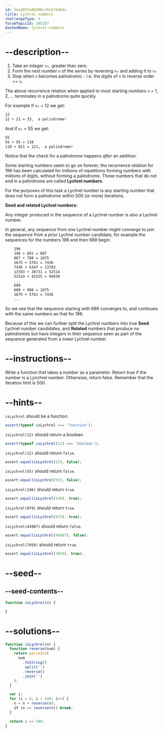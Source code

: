 ```yaml
---
id: 5ea2815a8640bcc6cb7dab3c
title: Lychrel numbers
challengeType: 5
forumTopicId: 385287
dashedName: lychrel-numbers
---
```


# --description--

<ol>
  <li>Take an integer <code>n₀</code>, greater than zero.</li>
  <li>Form the next number <code>n</code> of the series by reversing <code>n₀</code> and adding it to <code>n₀</code></li>
  <li>Stop when <code>n</code> becomes palindromic - i.e. the digits of <code>n</code> in reverse order == <code>n</code>.</li>
</ol>

The above recurrence relation when applied to most starting numbers `n` = 1, 2, ... terminates in a palindrome quite quickly.

For example if `n₀` = 12 we get:

```bash
12
12 + 21 = 33,  a palindrome!
```

And if `n₀` = 55 we get:

```bash
55
55 + 55 = 110
110 + 011 = 121,  a palindrome!
```

Notice that the check for a palindrome happens *after* an addition.

Some starting numbers seem to go on forever; the recurrence relation for 196 has been calculated for millions of repetitions forming numbers with millions of digits, without forming a palindrome. These numbers that do not end in a palindrome are called **Lychrel numbers**.

For the purposes of this task a Lychrel number is any starting number that does not form a palindrome within 500 (or more) iterations.

**Seed and related Lychrel numbers:**

Any integer produced in the sequence of a Lychrel number is also a Lychrel number.

In general, any sequence from one Lychrel number *might* converge to join the sequence from a prior Lychrel number candidate; for example the sequences for the numbers 196 and then 689 begin:

```bash
    196
    196 + 691 = 887
    887 + 788 = 1675
    1675 + 5761 = 7436
    7436 + 6347 = 13783
    13783 + 38731 = 52514
    52514 + 41525 = 94039
    ...
    689
    689 + 986 = 1675
    1675 + 5761 = 7436
    ...
```

So we see that the sequence starting with 689 converges to, and continues with the same numbers as that for 196.

Because of this we can further split the Lychrel numbers into true **Seed** Lychrel number candidates, and **Related** numbers that produce no palindromes but have integers in their sequence seen as part of the sequence generated from a lower Lychrel number.

# --instructions--

Write a function that takes a number as a parameter. Return true if the number is a Lynchrel number. Otherwise, return false. Remember that the iteration limit is 500.

# --hints--

`isLychrel` should be a function.

```js
assert(typeof isLychrel === 'function');
```

`isLychrel(12)` should return a boolean.

```js
assert(typeof isLychrel(12) === 'boolean');
```

`isLychrel(12)` should return `false`.

```js
assert.equal(isLychrel(12), false);
```

`isLychrel(55)` should return `false`.

```js
assert.equal(isLychrel(55), false);
```

`isLychrel(196)` should return `true`.

```js
assert.equal(isLychrel(196), true);
```

`isLychrel(879)` should return `true`.

```js
assert.equal(isLychrel(879), true);
```

`isLychrel(44987)` should return `false`.

```js
assert.equal(isLychrel(44987), false);
```

`isLychrel(7059)` should return `true`.

```js
assert.equal(isLychrel(7059), true);
```

# --seed--

## --seed-contents--

```js
function isLychrel(n) {

}
```

# --solutions--

```js
function isLychrel(n) {
  function reverse(num) {
    return parseInt(
      num
        .toString()
        .split('')
        .reverse()
        .join('')
    );
  }

  var i;
  for (i = 0; i < 500; i++) {
    n = n + reverse(n);
    if (n == reverse(n)) break;
  }

  return i == 500;
}
```
